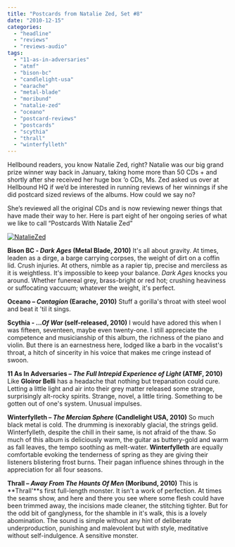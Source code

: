 ```yaml
---
title: "Postcards from Natalie Zed, Set #8"
date: "2010-12-15"
categories: 
  - "headline"
  - "reviews"
  - "reviews-audio"
tags: 
  - "11-as-in-adversaries"
  - "atmf"
  - "bison-bc"
  - "candlelight-usa"
  - "earache"
  - "metal-blade"
  - "moribund"
  - "natalie-zed"
  - "oceano"
  - "postcard-reviews"
  - "postcards"
  - "scythia"
  - "thrall"
  - "winterfylleth"
---
```


Hellbound readers, you know Natalie Zed, right? Natalie was our big grand prize winner way back in January, taking home more than 50 CDs + and shortly after she received her huge box ‘o CDs, Ms. Zed asked us over at Hellbound HQ if we’d be interested in running reviews of her winnings if she did postcard sized reviews of the albums. How could we say no?

She’s reviewed all the original CDs and is now reviewing newer things that have made their way to her. Here is part eight of her ongoing series of what we like to call “Postcards With Natalie Zed”

[![](http://www.hellbound.ca/wp-content/uploads/2010/03/NatalieZed-225x300.jpg "NatalieZed")](http://www.hellbound.ca/wp-content/uploads/2010/03/NatalieZed.jpg)

**Bison BC - _Dark Ages_ (Metal Blade, 2010)** It's all about gravity. At times, leaden as a dirge, a barge carrying corpses, the weight of dirt on a coffin lid. Crush injuries. At others, nimble as a rapier tip, precise and merciless as it is weightless. It's impossible to keep your balance. _Dark Ages_ knocks you around. Whether funereal grey, brass-bright or red hot; crushing heaviness or suffocating vaccuum; whatever the weight, it's perfect.

**Oceano – _Contagion_ (Earache, 2010)** Stuff a gorilla's throat with steel wool and beat it 'til it sings.

**Scythia - .._.Of War_ (self-released, 2010)** I would have adored this when I was fifteen, seventeen, maybe even twenty-one. I still appreciate the competence and musicianship of this album, the richness of the piano and violin. But there is an earnestness here, lodged like a barb in the vocalist's throat, a hitch of sincerity in his voice that makes me cringe instead of swoon.

**11 As In Adversaries – _The Full Intrepid Experience of Light_ (ATMF, 2010)** Like **Gloiror Belli** has a headache that nothing but trepanation could cure. Letting a little light and air into their grey matter released some strange, surprisingly alt-rocky spirits. Strange, novel, a little tiring. Something to be gotten out of one's system. Unusual impulses.

**Winterfylleth – _The Mercian Sphere_ (Candlelight USA, 2010)** So much black metal is cold. The drumming is inexorably glacial, the strings gelid. Winterfylleth, despite the chill in their same, is not afraid of the thaw. So much of this album is deliciously warm, the guitar as buttery-gold and warm as fall leaves, the tempo soothing as melt-water. **Winterfylleth** are equally comfortable evoking the tenderness of spring as they are giving their listeners blistering frost burns. Their pagan influence shines through in the appreciation for all four seasons.

**Thrall – _Away From The Haunts Of Men_ (Moribund, 2010)** This is **Thrall'**s first full-length monster. It isn't a work of perfection. At times the seams show, and here and there you see where some flesh could have been trimmed away, the incisions made cleaner, the stitching tighter. But for the odd bit of ganglyness, for the shamble in it's walk, this is a lovely abomination. The sound is simple without any hint of deliberate underproduction, punishing and malevolent but with style, meditative without self-indulgence. A sensitive monster.
